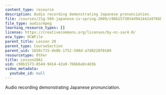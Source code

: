 ```yaml
---
content_type: resource
description: Audio recording demonstrating Japanese pronunciation.
file: /courses/21g-504-japanese-iv-spring-2009/c98b1573854d941442a9766b6a9c4d3b_Lesson20A1.mp3
file_type: audio/mpeg
learning_resource_types: []
license: https://creativecommons.org/licenses/by-nc-sa/4.0/
ocw_type: OCWFile
parent_title: Lesson 20
parent_type: CourseSection
parent_uid: 1658c715-de8b-1752-598d-a7d8228f0109
resourcetype: Other
title: Lesson20A1
uid: c98b1573-854d-9414-42a9-766b6a9c4d3b
video_metadata:
  youtube_id: null
---
```

Audio recording demonstrating Japanese pronunciation.